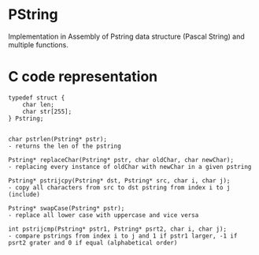 # PString
Implementation in Assembly of Pstring data structure (Pascal String) and multiple functions. 

# C code representation
```
typedef struct {
	char len;
	char str[255];
} Pstring;


char pstrlen(Pstring* pstr);
- returns the len of the pstring

Pstring* replaceChar(Pstring* pstr, char oldChar, char newChar);
- replacing every instance of oldChar with newChar in a given pstring

Pstring* pstrijcpy(Pstring* dst, Pstring* src, char i, char j);
- copy all characters from src to dst pstring from index i to j (include)

Pstring* swapCase(Pstring* pstr);
- replace all lower case with uppercase and vice versa

int pstrijcmp(Pstring* pstr1, Pstring* psrt2, char i, char j);
- compare pstrings from index i to j and 1 if pstr1 larger, -1 if psrt2 grater and 0 if equal (alphabetical order)
```
